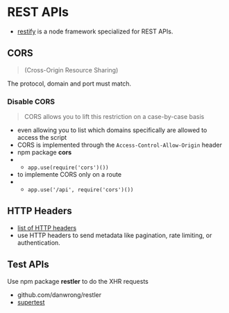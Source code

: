 # REST APIs

* [restify](http://restify.com/) is a node framework specialized for REST APIs.

## CORS 
> (Cross-Origin Resource Sharing)

The protocol, domain and port must match.

### Disable CORS
> CORS allows you to lift this restriction on a case-by-case basis

- even allowing you to list which domains specifically are allowed to access the script
- CORS is implemented through the `Access-Control-Allow-Origin` header
- npm package **cors**
- - `app.use(require('cors')())`
- to implemente CORS only on a route
- - `app.use('/api', require('cors')())`

## HTTP Headers

* [list of HTTP headers](https://en.wikipedia.org/wiki/List_of_HTTP_header_fields)
* use HTTP headers to send metadata like pagination, rate limiting, or authentication.

## Test APIs

Use npm package **restler** to do the XHR requests 
- github.com/danwrong/restler
- [supertest](https://github.com/visionmedia/supertest)












